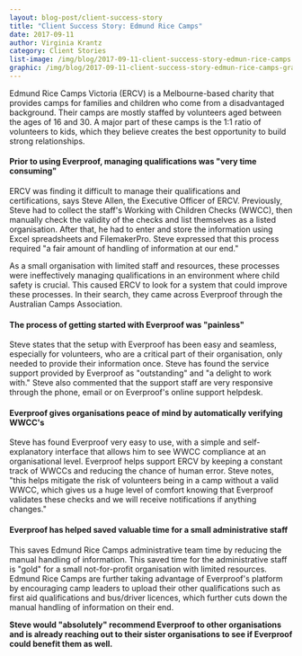 ```yaml
---
layout: blog-post/client-success-story
title: "Client Success Story: Edmund Rice Camps"
date: 2017-09-11
author: Virginia Krantz
category: Client Stories
list-image: /img/blog/2017-09-11-client-success-story-edmun-rice-camps.png
graphic: /img/blog/2017-09-11-client-success-story-edmun-rice-camps-graphic.png
---
```


Edmund Rice Camps Victoria (ERCV) is a Melbourne-based charity that provides camps for families and children who come 
from a disadvantaged background. Their camps are mostly staffed by volunteers aged between the ages of 16 and 30. A 
major part of these camps is the 1:1 ratio of volunteers to kids, which they believe creates the best opportunity to 
build strong relationships.

#### Prior to using Everproof, managing qualifications was "very time consuming"

ERCV was finding it difficult to manage their qualifications and certifications, says Steve Allen, the Executive 
Officer of ERCV. Previously, Steve had to collect the staff's Working with Children Checks (WWCC), then manually 
check the validity of the checks and list themselves as a listed organisation. After that, he had to enter and store 
the information using Excel spreadsheets and FilemakerPro. Steve expressed that this process required "a fair amount 
of handling of information at our end." 

As a small organisation with limited staff and resources, these processes were ineffectively managing qualifications 
in an environment where child safety is crucial. This caused ERCV to look for a system that could improve these 
processes. In their search, they came across Everproof through the Australian Camps Association.

#### The process of getting started with Everproof was "painless"

Steve states that the setup with Everproof has been easy and seamless, especially for volunteers, who are a critical part 
of their organisation, only needed to provide their information once. Steve has found the service support provided by 
Everproof as "outstanding" and "a delight to work with." Steve also commented that the support staff are very responsive 
through the phone, email or on Everproof's online support helpdesk. 

#### Everproof gives organisations peace of mind by automatically verifying WWCC's

Steve has found Everproof very easy to use, with a simple and self-explanatory interface that allows him to see WWCC 
compliance at an organisational level. Everproof helps support ERCV by keeping a constant track of WWCCs and reducing the 
chance of human error. Steve notes, "this helps mitigate the risk of volunteers being in a camp without a valid WWCC, 
which gives us a huge level of comfort knowing that Everproof validates these checks and we will receive notifications if 
anything changes." 

#### Everproof has helped saved valuable time for a small administrative staff

This saves Edmund Rice Camps administrative team time by reducing the manual handling of information. This saved time 
for the administrative staff is "gold" for a small not-for-profit organisation with limited resources. Edmund Rice 
Camps are further taking advantage of Everproof's platform by encouraging camp leaders to upload their other qualifications 
such as first aid qualifications and bus/driver licences, which further cuts down the manual handling of information on 
their end. 

**Steve would "absolutely" recommend Everproof to other organisations and is already reaching out to their sister organisations to see if Everproof could benefit them as well.**




